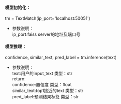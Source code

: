 #### 模型初始化：
tm = TextMatch(ip_port='localhost:50051')
- 参数说明：  
    ip_port:faiss server的地址及端口号
#### 模型推理：
confidence, similar_text, pred_label = tm.inference(text)  
- 参数说明：  
    text:用户的input_text 类型：str  
    return:  
       confidence:置信度 类型：float  
       similar_text:top1接近的text 类型：str  
       pred_label:预测结果标签 类型：str 